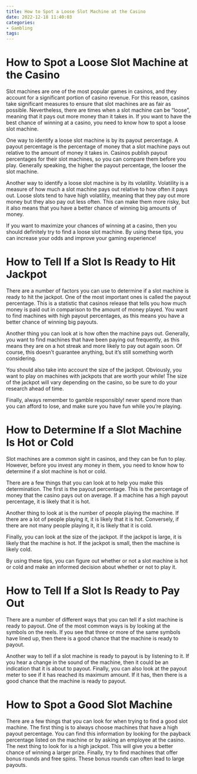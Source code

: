 ```yaml
---
title: How to Spot a Loose Slot Machine at the Casino 
date: 2022-12-18 11:40:03
categories:
- Gambling
tags:
---
```



#  How to Spot a Loose Slot Machine at the Casino 

Slot machines are one of the most popular games in casinos, and they account for a significant portion of casino revenue. For this reason, casinos take significant measures to ensure that slot machines are as fair as possible. Nevertheless, there are times when a slot machine can be “loose”, meaning that it pays out more money than it takes in. If you want to have the best chance of winning at a casino, you need to know how to spot a loose slot machine.

One way to identify a loose slot machine is by its payout percentage. A payout percentage is the percentage of money that a slot machine pays out relative to the amount of money it takes in. Casinos publish payout percentages for their slot machines, so you can compare them before you play. Generally speaking, the higher the payout percentage, the looser the slot machine.

Another way to identify a loose slot machine is by its volatility. Volatility is a measure of how much a slot machine pays out relative to how often it pays out. Loose slots tend to have high volatility, meaning that they pay out more money but they also pay out less often. This can make them more risky, but it also means that you have a better chance of winning big amounts of money.

If you want to maximize your chances of winning at a casino, then you should definitely try to find a loose slot machine. By using these tips, you can increase your odds and improve your gaming experience!

#  How to Tell If a Slot Is Ready to Hit Jackpot 

There are a number of factors you can use to determine if a slot machine is ready to hit the jackpot. One of the most important ones is called the payout percentage. This is a statistic that casinos release that tells you how much money is paid out in comparison to the amount of money played. You want to find machines with high payout percentages, as this means you have a better chance of winning big payouts.

Another thing you can look at is how often the machine pays out. Generally, you want to find machines that have been paying out frequently, as this means they are on a hot streak and more likely to pay out again soon. Of course, this doesn’t guarantee anything, but it’s still something worth considering.

You should also take into account the size of the jackpot. Obviously, you want to play on machines with jackpots that are worth your while! The size of the jackpot will vary depending on the casino, so be sure to do your research ahead of time.

Finally, always remember to gamble responsibly! never spend more than you can afford to lose, and make sure you have fun while you’re playing.

#  How to Determine If a Slot Machine Is Hot or Cold 

Slot machines are a common sight in casinos, and they can be fun to play. However, before you invest any money in them, you need to know how to determine if a slot machine is hot or cold. 

There are a few things that you can look at to help you make this determination. The first is the payout percentage. This is the percentage of money that the casino pays out on average. If a machine has a high payout percentage, it is likely that it is hot. 

Another thing to look at is the number of people playing the machine. If there are a lot of people playing it, it is likely that it is hot. Conversely, if there are not many people playing it, it is likely that it is cold. 

Finally, you can look at the size of the jackpot. If the jackpot is large, it is likely that the machine is hot. If the jackpot is small, then the machine is likely cold. 

By using these tips, you can figure out whether or not a slot machine is hot or cold and make an informed decision about whether or not to play it.

#  How to Tell If a Slot Is Ready to Pay Out 
There are a number of different ways that you can tell if a slot machine is ready to payout. One of the most common ways is by looking at the symbols on the reels. If you see that three or more of the same symbols have lined up, then there is a good chance that the machine is ready to payout.

Another way to tell if a slot machine is ready to payout is by listening to it. If you hear a change in the sound of the machine, then it could be an indication that it is about to payout.
Finally, you can also look at the payout meter to see if it has reached its maximum amount. If it has, then there is a good chance that the machine is ready to payout.

#  How to Spot a Good Slot Machine



There are a few things that you can look for when trying to find a good slot machine. The first thing is to always choose machines that have a high payout percentage. You can find this information by looking for the payback percentage listed on the machine or by asking an employee at the casino. The next thing to look for is a high jackpot. This will give you a better chance of winning a larger prize. Finally, try to find machines that offer bonus rounds and free spins. These bonus rounds can often lead to large payouts.